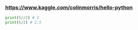 ### https://www.kaggle.com/colinmorris/hello-python
```python
print(5//2) # 2
print(5/2) # 2.5



```